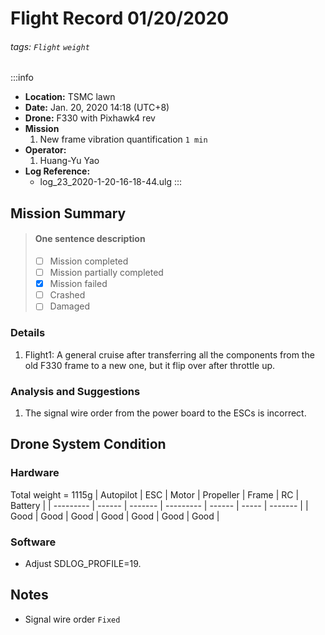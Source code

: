 # Flight Record 01/20/2020
###### tags: `Flight` `weight`

:::info
- **Location:** TSMC lawn
- **Date:** Jan. 20, 2020 14:18 (UTC+8)
- **Drone:** F330 with Pixhawk4 rev
- **Mission**
    1. New frame vibration quantification `1 min`
- **Operator:**
    1. Huang-Yu Yao
- **Log Reference:** 
    * log_23_2020-1-20-16-18-44.ulg
:::

## Mission Summary
> 
> #### One sentence description
> - [ ] Mission completed
> - [ ] Mission partially completed
> - [x] Mission failed
> - [ ] Crashed
> - [ ] Damaged
>
### Details
1. Flight1: A general cruise after transferring all the components from the old F330 frame to a new one, but it flip over after throttle up.

### Analysis and Suggestions
1. The signal wire order from the power board to the ESCs is incorrect.


## Drone System Condition

### Hardware
Total weight = 1115g
| Autopilot | ESC    | Motor   | Propeller | Frame  | RC    | Battery |
| --------- | ------ | ------- | --------- | ------ | ----- | ------- |
| Good      | Good   | Good    | Good      | Good   | Good  | Good    |

### Software
* Adjust SDLOG_PROFILE=19.

## Notes
* Signal wire order `Fixed`
